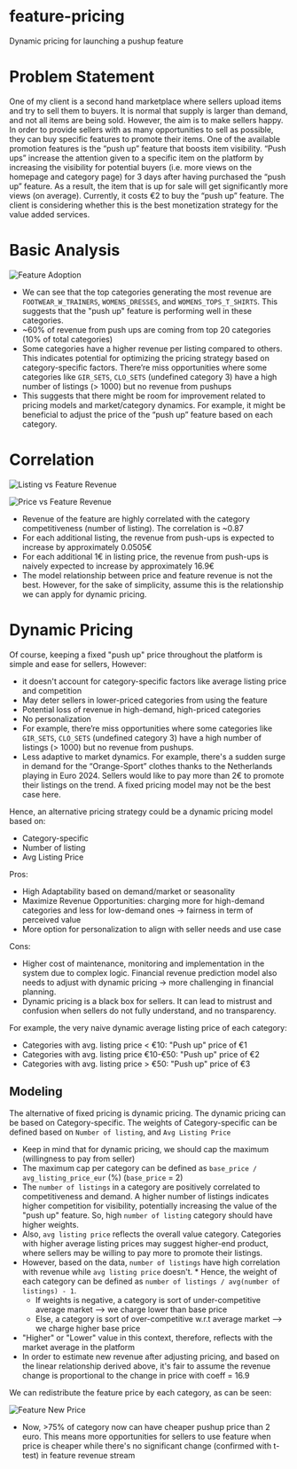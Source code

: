 # feature-pricing
Dynamic pricing for launching a pushup feature

# Problem Statement
One of my client is a second hand marketplace where sellers upload items and try to sell them to buyers. It is normal that supply is larger than demand, and not all items are being sold. However, the aim is to make sellers happy. In order to provide sellers with as many opportunities to sell as possible, they can buy specific features to promote their items. One of the available promotion features is the “push up” feature that boosts item visibility.
“Push ups” increase the attention given to a specific item on the platform by increasing the visibility for potential buyers (i.e. more views on the homepage and category page) for 3 days after having purchased the “push up” feature. As a result, the item that is up for sale will get significantly more views (on average). Currently, it costs €2 to buy the “push up” feature. The client is considering whether this is the best monetization strategy for the value added services.

# Basic Analysis

![Feature Adoption](https://raw.githubusercontent.com/nvlinhvn/feature-pricing/linh-dev/img/top_30_feature_adoption.png)
* We can see that the top categories generating the most revenue are `FOOTWEAR_W_TRAINERS`, `WOMENS_DRESSES`, and `WOMENS_TOPS_T_SHIRTS`. This suggests that the "push up" feature is performing well in these categories.
* ~60% of revenue from push ups are coming from top 20 categories (10% of total categories)
* Some categories have a higher revenue per listing compared to others. This indicates potential for optimizing the pricing strategy based on category-specific factors. There’re miss opportunities where some categories like `GIR_SETS`, `CLO_SETS` (undefined category 3) have a high number of listings (> 1000) but no revenue from pushups
* This suggests that there might be room for improvement related to pricing models and market/category dynamics. For example, it might be beneficial to adjust the price of the “push up” feature based on each category.


# Correlation
![Listing vs Feature Revenue](https://raw.githubusercontent.com/nvlinhvn/feature-pricing/linh-dev/img/listing_vs_feature_revenue.png)

![Price vs Feature Revenue](https://raw.githubusercontent.com/nvlinhvn/feature-pricing/linh-dev/img/price_vs_feature_revenue.png)

* Revenue of the feature are highly correlated with the category competitiveness (number of listing). The correlation is ~0.87
* For each additional listing, the revenue from push-ups is expected to increase by approximately 0.0505€
* For each additional 1€ in listing price, the revenue from push-ups is naively expected to increase by approximately 16.9€ 
* The model relationship between price and feature revenue is not the best. However, for the sake of simplicity, assume this is the relationship we can apply for dynamic pricing.

# Dynamic Pricing

Of course, keeping a fixed "push up" price throughout the platform is simple and ease for sellers, However:
* it doesn't account for category-specific factors like average listing price and competition
* May deter sellers in lower-priced categories from using the feature
* Potential loss of revenue in high-demand, high-priced categories
* No personalization
* For example, there’re miss opportunities where some categories like `GIR_SETS`, `CLO_SETS` (undefined category 3) have a high number of listings (> 1000) but no revenue from
pushups.
* Less adaptive to market dynamics. For example, there's a sudden surge in demand for the “Orange-Sport” clothes thanks to the Netherlands playing in Euro 2024. Sellers would like to pay more than 2€ to promote their listings on the trend. A fixed pricing model may not be the best case here.

Hence, an alternative pricing strategy could be a dynamic pricing model based on:
* Category-specific
* Number of listing
* Avg Listing Price

Pros:
* High Adaptability based on demand/market or seasonality
* Maximize Revenue Opportunities: charging more for high-demand categories and less for low-demand ones → fairness in term of perceived value
* More option for personalization to align with seller needs and use case

Cons:
* Higher cost of maintenance, monitoring and implementation in the system due to complex logic. Financial revenue prediction model also needs to adjust with dynamic pricing → more challenging in financial planning.
* Dynamic pricing is a black box for sellers. It can lead to mistrust and confusion when sellers do not fully understand, and no transparency.

For example, the very naive dynamic average listing price of each category:

* Categories with avg. listing price < €10: "Push up" price of €1
* Categories with avg. listing price €10-€50: "Push up" price of €2
* Categories with avg. listing price > €50: "Push up" price of €3

## Modeling
The alternative of fixed pricing is dynamic pricing. The dynamic pricing can be based on Category-specific. The weights of Category-specific can be defined based on `Number of listing`, and `Avg Listing Price`

* Keep in mind that for dynamic pricing, we should cap the maximum (willingness to pay from seller)
* The maximum cap per category can be defined as `base_price / avg_listing_price_eur` (%) (`base_price` = 2)
* The `number of listings` in a category are positively correlated to competitiveness and demand. A higher number of listings indicates higher competition for visibility, potentially increasing the value of the "push up" feature. So, high `number of listing` category should have higher weights.
* Also, `avg listing price` reflects the overall value category. Categories with higher average listing prices may suggest higher-end product, where sellers may be willing to pay more to promote their listings.
* However, based on the data, `number of listings` have high correlation with revenue while `avg listing price` doesn't. * Hence, the weight of each category can be defined as `number of listings / avg(number of listings) - 1`.
     - If weights is negative, a category is sort of under-competitive average market --> we charge lower than base price
     - Else, a category is sort of over-competitive w.r.t average market --> we charge higher base price
* "Higher" or "Lower" value in this context, therefore, reflects with the market average in the platform
* In order to estimate new revenue after adjusting pricing, and based on the linear relationship derived above, it's fair to assume the revenue change is proportional to the change in price with coeff = 16.9

We can redistribute the feature price by each category, as can be seen:

![Feature New Price](https://raw.githubusercontent.com/nvlinhvn/feature-pricing/linh-dev/img/Feature_New_Price.png)

* Now, >75% of category now can have cheaper pushup price than 2 euro. This means more opportunities for sellers to use feature when price is cheaper while there's no significant change (confirmed with t-test) in feature revenue stream

